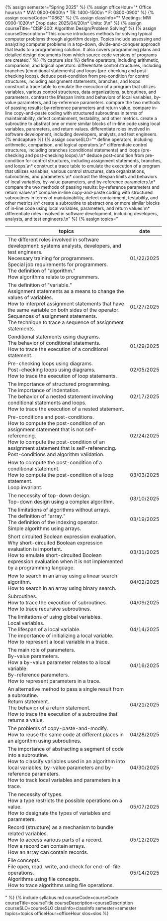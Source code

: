 {% assign semester="Spring 2025" %}
{% assign officeHour="* Office hours:\n  * MW: 0800-0900\n  * TR: 1400-1500\n  * F: 0800-0900" %}
{% assign courseCode="10862" %}
{% assign classInfo="* Meetings: MW 0900-1020\n* Drop date: 2025/04/20\n* Units: 3\n" %}
{% assign courseTitle="CISP 300: Algorithm Design/Problem Solving" %}
{% assign courseDescription="This course introduces methods for solving typical computer problems through algorithm design. Topics include assessing and analyzing computer problems in a top-down, divide-and-conquer approach that leads to a programming solution. It also covers programming plans and detailed design documents from which source code versions of programs are created."  %}
{% capture slos %}
define operators, including arithmetic, comparison, and logical operators.
differentiate control structures, including branches (conditional statements) and loops (pre-checking and post-checking loops).
deduce post-condition from pre-condition for control structures, including assignment statements, branches, and loops.
construct a trace table to emulate the execution of a program that utilizes variables, various control structures, data organizations, subroutines, and parameters.
contrast the lifespan limits and behaviors of local variables, by-value parameters, and by-reference parameters.
compare the two methods of passing results: by-reference parameters and return value.
compare in-line copy-and-paste coding with structured subroutines in terms of maintainability, defect containment, testability, and other metrics.
create a subroutine to abstract one or more similar blocks of in-line code using local variables, parameters, and return values.
differentiate roles involved in software development, including developers, analysts, and test engineers.
{% endcapture %}
{% assign courseSLO="* define operators, including arithmetic, comparison, and logical operators.\n* differentiate control structures, including branches (conditional statements) and loops (pre-checking and post-checking loops).\n* deduce post-condition from pre-condition for control structures, including assignment statements, branches, and loops.\n* construct a trace table to emulate the execution of a program that utilizes variables, various control structures, data organizations, subroutines, and parameters.\n* contrast the lifespan limits and behaviors of local variables, by-value parameters, and by-reference parameters.\n* compare the two methods of passing results: by-reference parameters and return value.\n* compare in-line copy-and-paste coding with structured subroutines in terms of maintainability, defect containment, testability, and other metrics.\n* create a subroutine to abstract one or more similar blocks of in-line code using local variables, parameters, and return values.\n* differentiate roles involved in software development, including developers, analysts, and test engineers.\n" %}
{% assign topics="<table><thead><tr><th>topics</th><th>date</th></tr></thead><tr><td>The different roles involved in software development: systems analysts, developers, and test engineers.<br />Necessary training for programmers.<br />Special job requirements for programmers.<br />The definition of &quot;algorithm.&quot;<br />How algorithms relate to programmers.</td>  <td>01/22/2025</td></tr> <tr><td>The definition of &quot;variable.&quot;<br />Assignment statements as a means to change the values of variables.<br />How to interpret assignment statements that have the same variable on both sides of the operator.<br />Sequences of assignment statements.<br />The technique to trace a sequence of assignment statements.</td>  <td>01/27/2025</td></tr> <tr><td>Conditional statements using diagrams.<br />The behavior of conditional statements.<br />How to trace the execution of a conditional statement.</td>  <td>01/29/2025</td></tr> <tr><td>Pre-checking loops using diagrams.<br />Post-checking loops using diagrams.<br />How to trace the execution of loop statements.</td>  <td>02/05/2025</td></tr> <tr><td>The importance of structured programming.<br />The importance of indentation.<br />The behavior of a nested statement involving conditional statements and loops.<br />How to trace the execution of a nested statement.</td>  <td>02/17/2025</td></tr> <tr><td>Pre-conditions and post-conditions.<br />How to compute the post-condition of an assignment statement that is not self-referencing.<br />How to compute the post-condition of an assignment statement that is self-referencing.<br />Post-conditions and algorithm validation.</td>  <td>02/24/2025</td></tr> <tr><td>How to compute the post-condition of a conditional statement.<br />How to compute the post-condition of a loop statement.<br />Loop invariant.</td>  <td>03/03/2025</td></tr> <tr><td>The necessity of top-down design.<br />Top-down design using a complex algorithm.</td>  <td>03/10/2025</td></tr> <tr><td>The limitations of algorithms without arrays.<br />The definition of &quot;array.&quot;<br />The definition of the indexing operator.<br />Simple algorithms using arrays.</td>  <td>03/19/2025</td></tr> <tr><td>Short circuited Boolean expression evaluation.<br />Why short-circuited Boolean expression evaluation is important.<br />How to emulate short-circuited Boolean expression evaluation when it is not implemented by a programming language.</td>  <td>03/31/2025</td></tr> <tr><td>How to search in an array using a linear search algorithm.<br />How to search in an array using binary search.</td>  <td>04/02/2025</td></tr> <tr><td>Subroutines.<br />How to trace the execution of subroutines.<br />How to trace recursive subroutines.</td>  <td>04/09/2025</td></tr> <tr><td>The limitations of using global variables.<br />Local variables.<br />The lifespan of a local variable.<br />The importance of initializing a local variable.<br />How to represent a local variable in a trace.</td>  <td>04/14/2025</td></tr> <tr><td>The main role of parameters.<br />By-value parameters.<br />How a by-value parameter relates to a local variable.<br />By-reference parameters.<br />How to represent parameters in a trace.</td>  <td>04/16/2025</td></tr> <tr><td>An alternative method to pass a single result from a subroutine.<br />Return statement.<br />The behavior of a return statement.<br />How to trace the execution of a subroutine that returns a value.</td>  <td>04/21/2025</td></tr> <tr><td>The problems of copy-paste-and-modify.<br />How to reuse the same code at different places in an algorithm using subroutines.</td>  <td>04/28/2025</td></tr> <tr><td>The importance of abstracting a segment of code into a subroutine.<br />How to classify variables used in an algorithm into local variables, by-value parameters and by-reference parameters.<br />How to track local variables and parameters in a trace.</td>  <td>04/30/2025</td></tr> <tr><td>The necessity of types.<br />How a type restricts the possible operations on a value.<br />How to designate the types of variables and parameters.</td>  <td>05/07/2025</td></tr> <tr><td>Record (structure) as a mechanism to bundle related variables.<br />How to access various parts of a record.<br />How a record can contain arrays.<br />How an array can contain records.</td>  <td>05/12/2025</td></tr> <tr><td>File concepts.<br />File open, read, write, and check for end-of-file operations.<br />Algorithms using file concepts.<br />How to trace algorithms using file operations.</td>  <td>05/14/2025</td></tr></table>" %}
{% include syllabus.md courseCode=courseCode courseTitle=courseTitle courseDescription=courseDescription courseSLO=courseSLO  classInfo=classInfo semester=semester topics=topics officeHour=officeHour slos=slos %}
